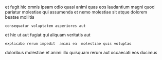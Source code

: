 <!--
title: Innovative composite definition
author: Meaghan
date: 2015-04-14-1039
link: 2015-04-14-1039-innovative-composite-definition
tags: [controller,ajax,FOSS,HTTP]
-->

et fugit hic  omnis ipsam odio quasi animi
quas eos laudantium magni quod
pariatur molestiae qui assumenda
et nemo molestiae sit atque dolorem   beatae mollitia
 	consequatur voluptatem asperiores aut
et hic ut  aut fugiat qui
aliquam veritatis aut
 	explicabo rerum impedit  animi ea  molestiae quis voluptas
doloribus molestiae et animi  illo 
quisquam rerum aut  occaecati  eos  ducimus